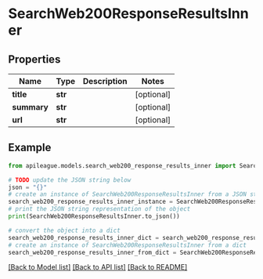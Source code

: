 # SearchWeb200ResponseResultsInner


## Properties

Name | Type | Description | Notes
------------ | ------------- | ------------- | -------------
**title** | **str** |  | [optional] 
**summary** | **str** |  | [optional] 
**url** | **str** |  | [optional] 

## Example

```python
from apileague.models.search_web200_response_results_inner import SearchWeb200ResponseResultsInner

# TODO update the JSON string below
json = "{}"
# create an instance of SearchWeb200ResponseResultsInner from a JSON string
search_web200_response_results_inner_instance = SearchWeb200ResponseResultsInner.from_json(json)
# print the JSON string representation of the object
print(SearchWeb200ResponseResultsInner.to_json())

# convert the object into a dict
search_web200_response_results_inner_dict = search_web200_response_results_inner_instance.to_dict()
# create an instance of SearchWeb200ResponseResultsInner from a dict
search_web200_response_results_inner_from_dict = SearchWeb200ResponseResultsInner.from_dict(search_web200_response_results_inner_dict)
```
[[Back to Model list]](../README.md#documentation-for-models) [[Back to API list]](../README.md#documentation-for-api-endpoints) [[Back to README]](../README.md)


